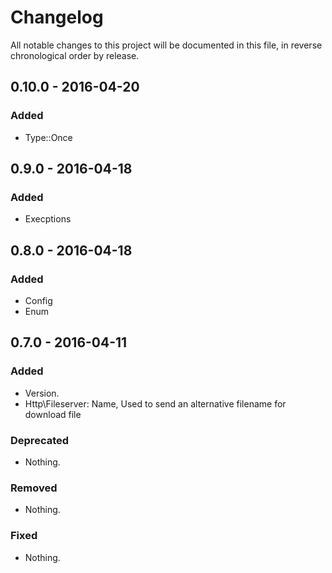 # Changelog

All notable changes to this project will be documented in this file, in reverse chronological order by release.

## 0.10.0 - 2016-04-20

### Added
 - Type::Once
 
## 0.9.0 - 2016-04-18

### Added
 - Execptions
 
## 0.8.0 - 2016-04-18

### Added
 - Config
 - Enum

## 0.7.0 - 2016-04-11

### Added

- Version.
- Http\Fileserver: Name, Used to send an alternative filename for download file

### Deprecated

- Nothing.

### Removed

- Nothing.

### Fixed

- Nothing.
